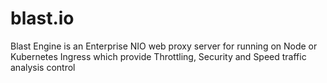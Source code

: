 # blast.io
Blast Engine is an Enterprise NIO web proxy server for running on Node or Kubernetes Ingress which provide Throttling, Security and Speed traffic analysis control
